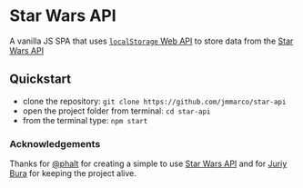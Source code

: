 # Star Wars API

A vanilla JS SPA that uses [`localStorage` Web API](https://developer.mozilla.org/en-US/docs/Web/API/Window/localStorage) to store data from the [Star Wars API](https://swapi.dev/)

## Quickstart
- clone the repository: `git clone https://github.com/jmmarco/star-api`
- open the project folder from terminal: `cd star-api`
- from the terminal type: `npm start`

### Acknowledgements

Thanks for [@phalt](https://github.com/phalt) for creating a simple to use [Star Wars API](https://swapi.dev/) and for [Juriy Bura](https://github.com/juriy) for keeping the project alive.
 
